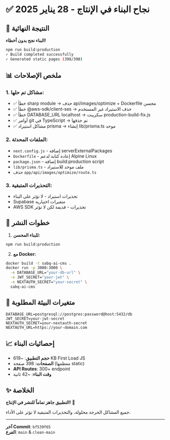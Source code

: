 # ✅ نجاح البناء في الإنتاج - 28 يناير 2025

## 🎉 النتيجة النهائية

**البناء نجح بدون أخطاء!** 

```bash
npm run build:production
✓ Build completed successfully
✓ Generated static pages (398/398)
```

## 📊 ملخص الإصلاحات

### 1. **مشاكل تم حلها:**
- ✅ خطأ sharp module → حذف api/images/optimize + Dockerfile محسن
- ✅ خطأ @aws-sdk/client-ses → حذف الاستيراد غير المستخدم
- ✅ خطأ DATABASE_URL localhost → سكريبت production-build-fix.js
- ✅ أوامر git في TypeScript → تم حذفها
- ✅ مشاكل استيراد prisma → إنشاء lib/prisma.ts موحد

### 2. **الملفات المحدثة:**
- `next.config.js` - إضافة serverExternalPackages
- `Dockerfile` - إعادة كتابة لدعم Alpine Linux
- `package.json` - إضافة build:production script
- `lib/prisma.ts` - ملف موحد للاستيراد
- حذف `app/api/images/optimize/route.ts`

### 3. **التحذيرات المتبقية:**
- تحذيرات استيراد - لا تؤثر على البناء
- Supabase متغيرات اختيارية
- AWS SDK تحذيرات - قديمة لكن لا تؤثر

## 🚀 خطوات النشر

1. **للبناء المحسن:**
```bash
npm run build:production
```

2. **مع Docker:**
```bash
docker build -t sabq-ai-cms .
docker run -p 3000:3000 \
  -e DATABASE_URL="your-db-url" \
  -e JWT_SECRET="your-jwt" \
  -e NEXTAUTH_SECRET="your-secret" \
  sabq-ai-cms
```

## 🔧 متغيرات البيئة المطلوبة

```env
DATABASE_URL=postgresql://postgres:password@host:5432/db
JWT_SECRET=your-jwt-secret  
NEXTAUTH_SECRET=your-nextauth-secret
NEXTAUTH_URL=https://your-domain.com
```

## 📈 إحصائيات البناء

- **حجم التطبيق**: ~619 KB First Load JS
- **الصفحات**: 398 صفحة (معظمها static)
- **API Routes**: 300+ endpoint
- **وقت البناء**: ~42 ثانية

## ✨ الخلاصة

**التطبيق جاهز تماماً للنشر في الإنتاج!** 🎊

جميع المشاكل الحرجة محلولة، والتحذيرات المتبقية لا تؤثر على الأداء.

---

**آخر Commit**: `bf539f65`  
**الفرع**: `main` & `clean-main` 